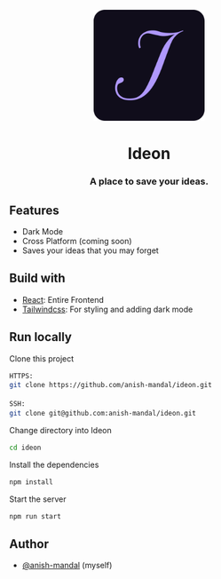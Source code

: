 <p align="center">
  <img height="200px" width="200px" src="public/images/android-chrome-512x512.png">
</p>

<h1 align="center">Ideon</h1>
<h3 align="center">A place to save your ideas.</h3>

## Features
- Dark Mode
- Cross Platform (coming soon)
- Saves your ideas that you may forget

## Build with
- [React](https://reactjs.org/): Entire Frontend
- [Tailwindcss](https://tailwindcss.com/): For styling and adding dark mode

## Run locally
Clone this project
```bash
HTTPS:
git clone https://github.com/anish-mandal/ideon.git

SSH:
git clone git@github.com:anish-mandal/ideon.git
```

Change directory into Ideon
```bash
cd ideon
```

Install the dependencies
```bash
npm install
```

Start the server
```bash
npm run start
```

## Author
- [@anish-mandal](https://github.com/anish-mandal) (myself)